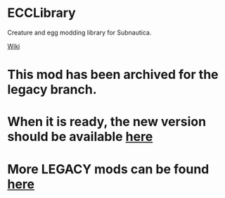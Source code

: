 # ECCLibrary
Creature and egg modding library for Subnautica.

[Wiki](https://github.com/LeeTwentyThree/ECCLibrary/wiki)

# This mod has been archived for the legacy branch.

# When it is ready, the new version should be available [here](https://github.com/LeeTwentyThree/SubnauticaMods/blob/main/README.md)

# More LEGACY mods can be found [here](https://github.com/LeeTwentyThree/Lee23-SubnauticaMods)
